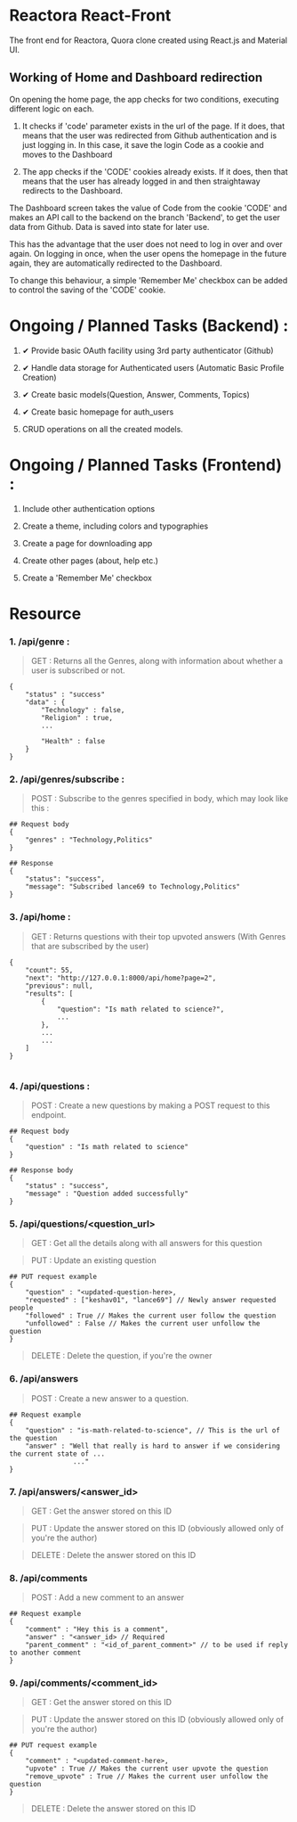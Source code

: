 # Reactora React-Front

The front end for Reactora, Quora clone created using React.js and Material UI. 

## Working of Home and Dashboard redirection

On opening the home page, the app checks for two conditions, executing different logic on each.

1. It checks if 'code' parameter exists in the url of the page. If it does, that means that the user was redirected from Github authentication and is just logging in. In this case, it save the login Code as a cookie and moves to the Dashboard

2. The app checks if the 'CODE' cookies already exists. If it does, then that means that the user has already logged in and then straightaway redirects to the Dashboard.

The Dashboard screen takes the value of Code from the cookie 'CODE' and makes an API call to the backend on the branch 'Backend', to get the user data from Github. Data is saved into state for later use.

This has the advantage that the user does not need to log in over and over again. On logging in once, when the user opens the homepage in the future again, they are automatically redirected to the Dashboard.

To change this behaviour, a simple 'Remember Me' checkbox can be added to control the saving of the 'CODE' cookie.


# Ongoing / Planned Tasks (Backend) : 
1. ✔ Provide basic OAuth facility using 3rd party authenticator (Github)

2. ✔ Handle data storage for Authenticated users (Automatic Basic Profile Creation)

3. ✔ Create basic models(Question, Answer, Comments, Topics)

4. ✔ Create basic homepage for auth_users

5. CRUD operations on all the created models.

# Ongoing / Planned Tasks (Frontend) : 
1. Include other authentication options

2. Create a theme, including colors and typographies

3. Create a page for downloading app

4. Create other pages (about, help etc.)

5. Create a 'Remember Me' checkbox


# Resource 
### 1. /api/genre : 
> GET : Returns all the Genres, along with information about whether a user is subscribed or not.
```
{
    "status" : "success"
    "data" : {
        "Technology" : false,
        "Religion" : true,
        ...

        "Health" : false
    }
}
```

### 2. /api/genres/subscribe : 
> POST : Subscribe to the genres specified in body, which may look like this :
```
## Request body 
{
    "genres" : "Technology,Politics"
}

## Response
{
    "status": "success",
    "message": "Subscribed lance69 to Technology,Politics"
}
```

### 3. /api/home :
> GET : Returns questions with their top upvoted answers (With Genres that are subscribed by the user)
```
{
    "count": 55,
    "next": "http://127.0.0.1:8000/api/home?page=2",
    "previous": null,
    "results": [
        {
            "question": "Is math related to science?",
            ... 
        },
        ...
        ...
    ]
}
         
```

### 4. /api/questions :
> POST : Create a new questions by making a POST request to this endpoint.
```
## Request body 
{
    "question" : "Is math related to science"
}

## Response body
{
    "status" : "success",
    "message" : "Question added successfully"
} 
```

### 5. /api/questions/<question_url>
> GET : Get all the details along with all answers for this question

> PUT : Update an existing question
```
## PUT request example
{
    "question" : "<updated-question-here>,
    "requested" : ["keshav01", "lance69"] // Newly answer requested people
    "followed" : True // Makes the current user follow the question
    "unfollowed" : False // Makes the current user unfollow the question 
}
```
> DELETE : Delete the question, if you're the owner

### 6. /api/answers
> POST : Create a new answer to a question.
```
## Request example
{
    "question" : "is-math-related-to-science", // This is the url of the question
    "answer" : "Well that really is hard to answer if we considering the current state of ...
                ..."
}
```

### 7. /api/answers/<answer_id>
> GET : Get the answer stored on this ID

> PUT : Update the answer stored on this ID (obviously allowed only of you're the author)

> DELETE : Delete the answer stored on this ID

### 8. /api/comments
> POST : Add a new comment to an answer
```
## Request example
{
    "comment" : "Hey this is a comment",
    "answer" : "<answer_id> // Required
    "parent_comment" : "<id_of_parent_comment>" // to be used if reply to another comment
}
```
### 9. /api/comments/<comment_id>
> GET : Get the answer stored on this ID

> PUT : Update the answer stored on this ID (obviously allowed only of you're the author)
```
## PUT request example
{
    "comment" : "<updated-comment-here>,
    "upvote" : True // Makes the current user upvote the question
    "remove_upvote" : True // Makes the current user unfollow the question 
}
```

> DELETE : Delete the answer stored on this ID